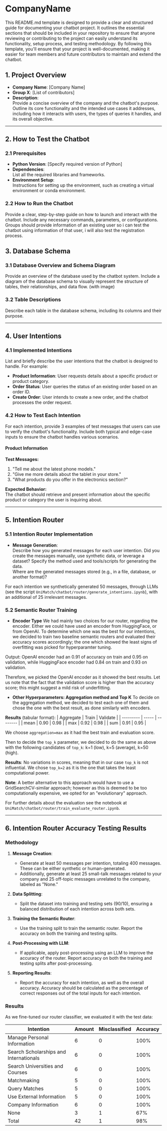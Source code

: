 # CompanyName

This README.md template is designed to provide a clear and structured guide for documenting your chatbot project. It outlines the essential sections that should be included in your repository to ensure that anyone reviewing or contributing to the project can easily understand its functionality, setup process, and testing methodology. By following this template, you'll ensure that your project is well-documented, making it easier for team members and future contributors to maintain and extend the chatbot.

## 1. Project Overview

- **Company Name**: [Company Name]
- **Group X**: [List of contributors]
- **Description**:  
  Provide a concise overview of the company and the chatbot's purpose. Outline its core functionality and the intended use cases it addresses, including how it interacts with users, the types of queries it handles, and its overall objective.

---

## 2. How to Test the Chatbot

### 2.1 Prerequisites

- **Python Version**: [Specify required version of Python]
- **Dependencies**:  
  List all the required libraries and frameworks.
- **Environment Setup**:  
  Instructions for setting up the environment, such as creating a virtual environment or conda environment.

### 2.2 How to Run the Chatbot

Provide a clear, step-by-step guide on how to launch and interact with the chatbot. Include any necessary commands, parameters, or configurations. Groups should provide information of an existing user so i can test the chatbot using information of that user, i will also test the registration process.

## 3. Database Schema

### 3.1 Database Overview and Schema Diagram

Provide an overview of the database used by the chatbot system. Include a diagram of the database schema to visually represent the structure of tables, their relationships, and data flow. (with image)

### 3.2 Table Descriptions

Describe each table in the database schema, including its columns and their purpose.

---

## 4. User Intentions

### 4.1 Implemented Intentions

List and briefly describe the user intentions that the chatbot is designed to handle. For example:

- **Product Information**: User requests details about a specific product or product category.
- **Order Status**: User queries the status of an existing order based on an order ID.
- **Create Order**: User intends to create a new order, and the chatbot processes the order request.

### 4.2 How to Test Each Intention

For each intention, provide 3 examples of test messages that users can use to verify the chatbot's functionality. Include both typical and edge-case inputs to ensure the chatbot handles various scenarios.

#### Product Information

**Test Messages:**

1. "Tell me about the latest phone models."
2. "Give me more details about the tablet in your store."
3. "What products do you offer in the electronics section?"

**Expected Behavior:**  
The chatbot should retrieve and present information about the specific product or category the user is inquiring about.

---

## 5. Intention Router

### 5.1 Intention Router Implementation

- **Message Generation**:  
  Describe how you generated messages for each user intention. Did you create the messages manually, use synthetic data, or leverage a dataset? Specify the method used and tools/scripts for generating the data.  
  Where are the generated messages stored (e.g., in a file, database, or another format)?

For each intention we synthetically generated 50 messages, through LLMs (see the script `UniMatch/chatbot/router/generate_intentions.ipynb`), with an additional of 25 irrelevant messages.

### 5.2 Semantic Router Training
- **Encoder Type**
We had mainly two choices for our router, regarding the encoder. Either we could have used an encoder from HuggingFace, or from OpenAI. To determine which one was the best for our intentions, we decided to train two baseline semantic routers and evaluated their accuracy scores accordingly; the one which showed the least signs of overfitting was picked for hyperparamter tuning.

Output: OpenAI encoder had an 0.91 of accuracy on train and 0.95 on validation, while HuggingFace encoder had 0.84 on train and 0.93 on validation.

Therefore, we picked the OpenAI encoder as it showed the best results. Let us note that the fact that the validation score is higher than the accuracy score; this might suggest a mild risk of underfitting.

- **Other Hyperparameters: Aggregation method and Top K**
To decide on the aggregation method, we decided to test each one of them and chose the one with the best result, as done similarly with encoders.

**Results** (tabular format):
| Aggregate | Train | Validate |
| --------- | ----- | -------- |
| mean      | 0.90  | 0.98     |
| max       | 0.92  | 0.98     |
| sum       | 0.91  | 0.95     |

We choose `aggregation=max` as it had the best train and evaluation score.

Then to decide the `top_k` parameter, we decided to do the same as above with the following candidates of `top_k`: k=1 (low), k=5 (average), k=50 (high).

**Results**: No variations in scores, meaning that in our case `top_k` is not influential. We chose `top_k=2` as it is the one that takes the least computational power.

**Note**: A better alternative to this approach would have to use a GridSearchCV-similar approach; however as this is deemed to be too computationally expensive, we opted for an "evolutionary" approach.

For further details about the evaluation see the notebook at `UniMatch/chatbot/router/train_evaluate_router.ipynb`.

---

## 6. Intention Router Accuracy Testing Results

### Methodology

1. **Message Creation**:

   - Generate at least 50 messages per intention, totaling 400 messages. These can be either synthetic or human-generated.
   - Additionally, generate at least 25 small-talk messages related to your company and 25 off-topic messages unrelated to the company, labeled as "None."

2. **Data Splitting**:

   - Split the dataset into training and testing sets (90/10), ensuring a balanced distribution of each intention across both sets.

3. **Training the Semantic Router**:

   - Use the training split to train the semantic router. Report the accuracy on both the training and testing splits.

4. **Post-Processing with LLM**:

   - If applicable, apply post-processing using an LLM to improve the accuracy of the router. Report accuracy on both the training and testing splits after post-processing.

5. **Reporting Results**:

   - Report the accuracy for each intention, as well as the overall accuracy. Accuracy should be calculated as the percentage of correct responses out of the total inputs for each intention.

### Results

As we fine-tuned our router classifier, we evaluated it with the test data:

| Intention                              | Amount | Misclassified | Accuracy |
| -------------------------------------- | ------ | ------------- | -------- |
| Manage Personal Information            | 6      | 0             | 100%     |
| Search Scholarships and Internationals | 6      | 0             | 100%     |
| Search Universities and Courses        | 6      | 0             | 100%     |
| Matchmaking                            | 5      | 0             | 100%     |
| Query Matches                          | 5      | 0             | 100%     |
| Use External Information               | 5      | 0             | 100%     |
| Company Information                    | 6      | 0             | 100%     |
| None                                   | 3      | 1             | 67%      |
| Total                                  | 42     | 1             | 98%      |